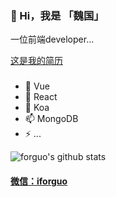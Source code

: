 ### 👋 Hi，我是 「魏国」

一位前端developer...

[这是我的简历](https://www.forguo.cn/Resume/)

### 

- 🔭 Vue
- 🌱 React
- 🤔 Koa
- 📫 MongoDB
- ⚡ ...

![forguo's github stats](https://github-readme-stats.vercel.app/api?username=wforguo&show_icons=true&title_color=fff&icon_color=79ff97&text_color=9f9f9f&bg_color=151515)

<h4 align="">
  <a target="_blank" href="https://forguo-1302175274.cos.ap-shanghai.myqcloud.com/wedding/assets/img/wechart.jpg" title="微信：iforguo">微信：iforguo</a>
</h4>
